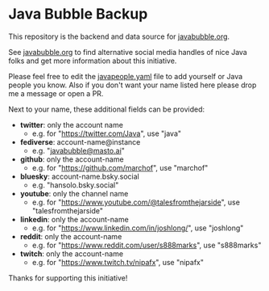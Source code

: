 # Java Bubble Backup

This repository is the backend and data source for [javabubble.org](https://javabubble.org/).

See [javabubble.org](https://javabubble.org/) to find alternative
social media handles of nice Java folks and get more information about this
initiative.

Please feel free to edit the [javapeople.yaml](javapeople.yaml) file to add
yourself or Java people you know. Also if you don't want your name listed here
please drop me a message or open a PR.

Next to your name, these additional fields can be provided:
* **twitter**: only the account name
  * e.g. for "https://twitter.com/Java", use "java"
* **fediverse**: account-name@instance
  * e.g. "javabubble@masto.ai"
* **github**: only the account-name
  * e.g. for "https://github.com/marchof", use "marchof"
* **bluesky**: account-name.bsky.social
  * e.g. "hansolo.bsky.social"
* **youtube**: only the channel name
  * e.g. for "https://www.youtube.com/@talesfromthejarside", use "talesfromthejarside"
* **linkedin**: only the account-name
  * e.g. for "https://www.linkedin.com/in/joshlong/", use "joshlong"
* **reddit**: only the account-name
  * e.g. for "https://www.reddit.com/user/s888marks", use "s888marks"
* **twitch**: only the account-name
  * e.g. for "https://www.twitch.tv/nipafx", use "nipafx"

Thanks for supporting this initiative!
